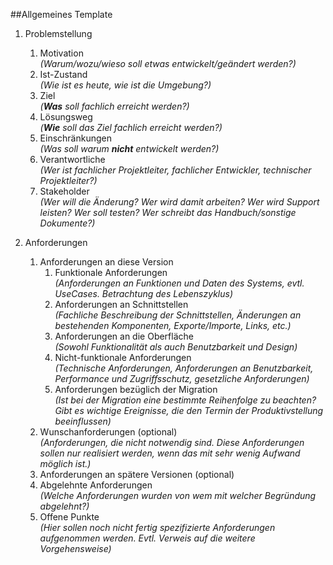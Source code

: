##Allgemeines Template

1.  Problemstellung
    1.  Motivation  
        *(Warum/wozu/wieso soll etwas entwickelt/geändert werden?)*
    2.  Ist-Zustand  
        *(Wie ist es heute, wie ist die Umgebung?)*
    3.  Ziel  
        *(<b>Was</b> soll fachlich erreicht werden?)*
    4.  Lösungsweg  
        *(<b>Wie</b> soll das Ziel fachlich erreicht werden?)*
    5.  Einschränkungen  
        *(Was soll warum <b>nicht</b> entwickelt werden?)*
    6.  Verantwortliche  
        *(Wer ist fachlicher Projektleiter, fachlicher Entwickler, technischer Projektleiter?)*
    7.  Stakeholder  
        *(Wer will die Änderung? Wer wird damit arbeiten? Wer wird Support leisten? Wer soll testen? Wer schreibt das Handbuch/sonstige Dokumente?)*

2.  Anforderungen
    1.  Anforderungen an diese Version
        1.  Funktionale Anforderungen  
            *(Anforderungen an Funktionen und Daten des Systems, evtl. UseCases. Betrachtung des Lebenszyklus)*
        2.  Anforderungen an Schnittstellen  
            *(Fachliche Beschreibung der Schnittstellen, Änderungen an bestehenden Komponenten, Exporte/Importe, Links, etc.)*
        3.  Anforderungen an die Oberfläche  
            *(Sowohl Funktionalität als auch Benutzbarkeit und Design)*
        4.  Nicht-funktionale Anforderungen  
            *(Technische Anforderungen, Anforderungen an Benutzbarkeit, Performance und Zugriffsschutz, gesetzliche Anforderungen)*
        5.  Anforderungen bezüglich der Migration  
            *(Ist bei der Migration eine bestimmte Reihenfolge zu beachten? Gibt es wichtige Ereignisse, die den Termin der Produktivstellung beeinflussen)*
    2.  Wunschanforderungen (optional)  
        *(Anforderungen, die nicht notwendig sind. Diese Anforderungen sollen nur realisiert werden, wenn das mit sehr wenig Aufwand möglich ist.)*
    3.  Anforderungen an spätere Versionen (optional)
    4.  Abgelehnte Anforderungen  
        *(Welche Anforderungen wurden von wem mit welcher Begründung abgelehnt?)*
    5.  Offene Punkte  
        *(Hier sollen noch nicht fertig spezifizierte Anforderungen aufgenommen werden. Evtl. Verweis auf die weitere Vorgehensweise)*
